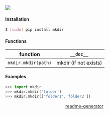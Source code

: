 <!--
https://pypi.org/project/readme-generator/
-->

[![](https://img.shields.io/pypi/pyversions/mkdir.svg?longCache=True)](https://pypi.org/project/mkdir/)

#### Installation
```bash
$ [sudo] pip install mkdir
```

#### Functions
function|`__doc__`
-|-
`mkdir.mkdir(path)` |mkdir (if not exists)

#### Examples
```python
>>> import mkdir
>>> mkdir.mkdir('folder')
>>> mkdir.mkdir(['folder1','folder2'])
```

<p align="center">
    <a href="https://pypi.org/project/readme-generator/">readme-generator</a>
</p>